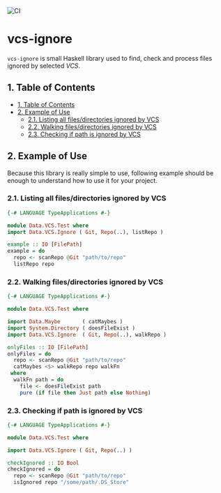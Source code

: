 ![CI](https://github.com/vaclavsvejcar/vcs-ignore/workflows/CI/badge.svg)

# vcs-ignore
`vcs-ignore` is small Haskell library used to find, check and process files ignored by selected _VCS_.

## 1. Table of Contents
<!-- TOC -->

- [1. Table of Contents](#1-table-of-contents)
- [2. Example of Use](#2-example-of-use)
    - [2.1. Listing all files/directories ignored by VCS](#21-listing-all-filesdirectories-ignored-by-vcs)
    - [2.2. Walking files/directories ignored by VCS](#22-walking-filesdirectories-ignored-by-vcs)
    - [2.3. Checking if path is ignored by VCS](#23-checking-if-path-is-ignored-by-vcs)

<!-- /TOC -->


## 2. Example of Use
Because this library is really simple to use, following example should be enough to understand how to use it for your project.

### 2.1. Listing all files/directories ignored by VCS
```haskell
{-# LANGUAGE TypeApplications #-}

module Data.VCS.Test where
import Data.VCS.Ignore ( Git, Repo(..), listRepo )

example :: IO [FilePath]
example = do
  repo <- scanRepo @Git "path/to/repo"
  listRepo repo
```

### 2.2. Walking files/directories ignored by VCS
```haskell
{-# LANGUAGE TypeApplications #-}

module Data.VCS.Test where

import Data.Maybe       ( catMaybes )
import System.Directory ( doesFileExist )
import Data.VCS.Ignore  ( Git, Repo(..), walkRepo )

onlyFiles :: IO [FilePath]
onlyFiles = do
  repo <- scanRepo @Git "path/to/repo"
  catMaybes <$> walkRepo repo walkFn
 where
  walkFn path = do
    file <- doesFileExist path
    pure (if file then Just path else Nothing)

```

### 2.3. Checking if path is ignored by VCS
```haskell
{-# LANGUAGE TypeApplications #-}

module Data.VCS.Test where

import Data.VCS.Ignore ( Git, Repo(..) )

checkIgnored :: IO Bool
checkIgnored = do
  repo <- scanRepo @Git "path/to/repo"
  isIgnored repo "/some/path/.DS_Store"
```
